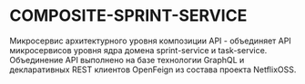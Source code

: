 # COMPOSITE-SPRINT-SERVICE

Микросервис архитектурного уровня композиции API - объединяет API микросервисов уровня ядра домена sprint-service и task-service. Объединение API выполнено на базе технологии GraphQL и декларативных REST клиентов OpenFeign из состава проекта NetflixOSS. 

